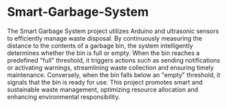 # Smart-Garbage-System

The Smart Garbage System project utilizes Arduino and ultrasonic sensors to efficiently manage waste disposal. By continuously measuring the distance to the contents of a garbage bin, the system intelligently determines whether the bin is full or empty. When the bin reaches a predefined "full" threshold, it triggers actions such as sending notifications or activating warnings, streamlining waste collection and ensuring timely maintenance. Conversely, when the bin falls below an "empty" threshold, it signals that the bin is ready for use. This project promotes smart and sustainable waste management, optimizing resource allocation and enhancing environmental responsibility.
